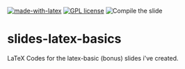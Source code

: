 [![made-with-latex](https://img.shields.io/badge/Made%20with-LaTeX-1f425f.svg)](https://www.latex-project.org/) [![GPL license](https://img.shields.io/badge/License-GPL-blue.svg)](http://perso.crans.org/besson/LICENSE.html) ![Compile the slide](https://github.com/EagleoutIce/slides-latex-basics/workflows/Compile%20the%20slide/badge.svg)

# slides-latex-basics
LaTeX Codes for the latex-basic (bonus) slides i've created.
